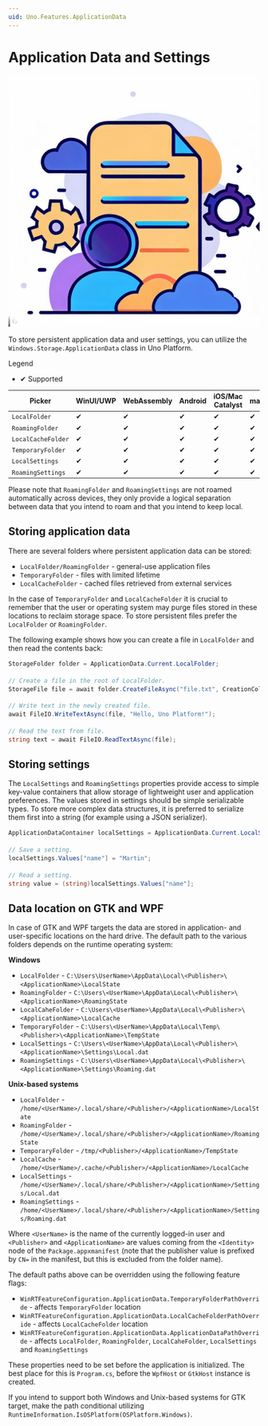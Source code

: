 ```yaml
---
uid: Uno.Features.ApplicationData
---
```


# Application Data and Settings

![Application Data and Preferences](../Assets/features/applicationdata/appdata.jpg)

To store persistent application data and user settings, you can utilize the `Windows.Storage.ApplicationData` class in Uno Platform.

Legend
  - ✔  Supported

| Picker         | WinUI/UWP   | WebAssembly | Android | iOS/Mac Catalyst   | macOS | WPF | GTK |
|----------------|-------|-------------|---------|-------|-------|-----|-----|
| `LocalFolder` | ✔   | ✔   | ✔     | ✔    | ✔   | ✔  | ✔  |
| `RoamingFolder` | ✔   | ✔  | ✔     | ✔    | ✔   | ✔  | ✔  |
| `LocalCacheFolder`   | ✔   | ✔          | ✔     | ✔| ✔   | ✔  | ✔  |
| `TemporaryFolder`   | ✔   | ✔          | ✔     | ✔| ✔   | ✔  | ✔  |
| `LocalSettings`   | ✔   | ✔          | ✔     | ✔| ✔   | ✔  | ✔  |
| `RoamingSettings`   | ✔   | ✔          | ✔     | ✔| ✔   | ✔  | ✔  |

Please note that `RoamingFolder` and `RoamingSettings` are not roamed automatically across devices, they only provide a logical separation between data that you intend to roam and that you intend to keep local.

## Storing application data

There are several folders where persistent application data can be stored:

- `LocalFolder/RoamingFolder` - general-use application files
- `TemporaryFolder` - files with limited lifetime
- `LocalCacheFolder` - cached files retrieved from external services

In the case of `TemporaryFolder` and `LocalCacheFolder` it is crucial to remember that the user or operating system may purge files stored in these locations to reclaim storage space. To store persistent files prefer the `LocalFolder` or `RoamingFolder`.

The following example shows how you can create a file in `LocalFolder` and then read the contents back:

```csharp
StorageFolder folder = ApplicationData.Current.LocalFolder;

// Create a file in the root of LocalFolder.
StorageFile file = await folder.CreateFileAsync("file.txt", CreationCollisionOption.ReplaceExisting);

// Write text in the newly created file.
await FileIO.WriteTextAsync(file, "Hello, Uno Platform!");

// Read the text from file.
string text = await FileIO.ReadTextAsync(file);
```

## Storing settings

The `LocalSettings` and `RoamingSettings` properties provide access to simple key-value containers that allow storage of lightweight user and application preferences. The values stored in settings should be simple serializable types. To store more complex data structures, it is preferred to serialize them first into a string (for example using a JSON serializer).

``` csharp
ApplicationDataContainer localSettings = ApplicationData.Current.LocalSettings;

// Save a setting.
localSettings.Values["name"] = "Martin";

// Read a setting.
string value = (string)localSettings.Values["name"];
```

## Data location on GTK and WPF

In case of GTK and WPF targets the data are stored in application- and user-specific locations on the hard drive. The default path to the various folders depends on the runtime operating system:

**Windows**

- `LocalFolder` - `C:\Users\UserName>\AppData\Local\<Publisher>\<ApplicationName>\LocalState`
- `RoamingFolder` - `C:\Users\<UserName>\AppData\Local\<Publisher>\<ApplicationName>\RoamingState`
- `LocalCaheFolder` - `C:\Users\<UserName>\AppData\Local\<Publisher>\<ApplicationName>\LocalCache`
- `TemporaryFolder` - `C:\Users\<UserName>\AppData\Local\Temp\<Publisher>\<ApplicationName>\TempState`
- `LocalSettings` - `C:\Users\<UserName>\AppData\Local\<Publisher>\<ApplicationName>\Settings\Local.dat`
- `RoamingSettings` - `C:\Users\<UserName>\AppData\Local\<Publisher>\<ApplicationName>\Settings\Roaming.dat`

**Unix-based systems**

- `LocalFolder` - `/home/<UserName>/.local/share/<Publisher>/<ApplicationName>/LocalState`
- `RoamingFolder` - `/home/<UserName>/.local/share/<Publisher>/<ApplicationName>/RoamingState`
- `TemporaryFolder` - `/tmp/<Publisher>/<ApplicationName>/TempState`
- `LocalCache` - `/home/<UserName>/.cache/<Publisher>/<ApplicationName>/LocalCache`
- `LocalSettings` - `/home/<UserName>/.local/share/<Publisher>/<ApplicationName>/Settings/Local.dat`
- `RoamingSettings` - `/home/<UserName>/.local/share/<Publisher>/<ApplicationName>/Settings/Roaming.dat`

Where `<UserName>` is the name of the currently logged-in user and `<Publisher>` and `<ApplicationName>` are values coming from the `<Identity>` node of the `Package.appxmanifest` (note that the publisher value is prefixed by `CN=` in the manifest, but this is excluded from the folder name).

The default paths above can be overridden using the following feature flags:

- `WinRTFeatureConfiguration.ApplicationData.TemporaryFolderPathOverride` - affects `TemporaryFolder` location
- `WinRTFeatureConfiguration.ApplicationData.LocalCacheFolderPathOverride` - affects `LocalCacheFolder` location
- `WinRTFeatureConfiguration.ApplicationData.ApplicationDataPathOverride` - affects `LocalFolder`, `RoamingFolder`, `LocalCaheFolder`, `LocalSettings` and `RoamingSettings`

These properties need to be set before the application is initialized. The best place for this is `Program.cs`, before the `WpfHost` or `GtkHost` instance is created.

If you intend to support both Windows and Unix-based systems for GTK target, make the path conditional utilizing `RuntimeInformation.IsOSPlatform(OSPlatform.Windows)`.
